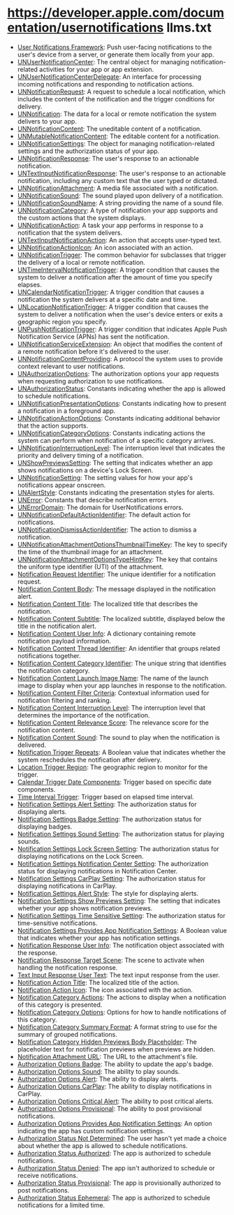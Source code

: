 # https://developer.apple.com/documentation/usernotifications llms.txt

- [User Notifications Framework](https://developer.apple.com/documentation/usernotifications): Push user-facing notifications to the user's device from a server, or generate them locally from your app.
- [UNUserNotificationCenter](https://developer.apple.com/documentation/usernotifications/unusernotificationcenter): The central object for managing notification-related activities for your app or app extension.
- [UNUserNotificationCenterDelegate](https://developer.apple.com/documentation/usernotifications/unusernotificationcenterdelegate): An interface for processing incoming notifications and responding to notification actions.
- [UNNotificationRequest](https://developer.apple.com/documentation/usernotifications/unnotificationrequest): A request to schedule a local notification, which includes the content of the notification and the trigger conditions for delivery.
- [UNNotification](https://developer.apple.com/documentation/usernotifications/unnotification): The data for a local or remote notification the system delivers to your app.
- [UNNotificationContent](https://developer.apple.com/documentation/usernotifications/unnotificationcontent): The uneditable content of a notification.
- [UNMutableNotificationContent](https://developer.apple.com/documentation/usernotifications/unmutablenotificationcontent): The editable content for a notification.
- [UNNotificationSettings](https://developer.apple.com/documentation/usernotifications/unnotificationsettings): The object for managing notification-related settings and the authorization status of your app.
- [UNNotificationResponse](https://developer.apple.com/documentation/usernotifications/unnotificationresponse): The user's response to an actionable notification.
- [UNTextInputNotificationResponse](https://developer.apple.com/documentation/usernotifications/untextinputnotificationresponse): The user's response to an actionable notification, including any custom text that the user typed or dictated.
- [UNNotificationAttachment](https://developer.apple.com/documentation/usernotifications/unnotificationattachment): A media file associated with a notification.
- [UNNotificationSound](https://developer.apple.com/documentation/usernotifications/unnotificationsound): The sound played upon delivery of a notification.
- [UNNotificationSoundName](https://developer.apple.com/documentation/usernotifications/unnotificationsoundname): A string providing the name of a sound file.
- [UNNotificationCategory](https://developer.apple.com/documentation/usernotifications/unnotificationcategory): A type of notification your app supports and the custom actions that the system displays.
- [UNNotificationAction](https://developer.apple.com/documentation/usernotifications/unnotificationaction): A task your app performs in response to a notification that the system delivers.
- [UNTextInputNotificationAction](https://developer.apple.com/documentation/usernotifications/untextinputnotificationaction): An action that accepts user-typed text.
- [UNNotificationActionIcon](https://developer.apple.com/documentation/usernotifications/unnotificationactionicon): An icon associated with an action.
- [UNNotificationTrigger](https://developer.apple.com/documentation/usernotifications/unnotificationtrigger): The common behavior for subclasses that trigger the delivery of a local or remote notification.
- [UNTimeIntervalNotificationTrigger](https://developer.apple.com/documentation/usernotifications/untimeintervalnotificationtrigger): A trigger condition that causes the system to deliver a notification after the amount of time you specify elapses.
- [UNCalendarNotificationTrigger](https://developer.apple.com/documentation/usernotifications/uncalendarnotificationtrigger): A trigger condition that causes a notification the system delivers at a specific date and time.
- [UNLocationNotificationTrigger](https://developer.apple.com/documentation/usernotifications/unlocationnotificationtrigger): A trigger condition that causes the system to deliver a notification when the user's device enters or exits a geographic region you specify.
- [UNPushNotificationTrigger](https://developer.apple.com/documentation/usernotifications/unpushnotificationtrigger): A trigger condition that indicates Apple Push Notification Service (APNs) has sent the notification.
- [UNNotificationServiceExtension](https://developer.apple.com/documentation/usernotifications/unnotificationserviceextension): An object that modifies the content of a remote notification before it's delivered to the user.
- [UNNotificationContentProviding](https://developer.apple.com/documentation/usernotifications/unnotificationcontentproviding): A protocol the system uses to provide context relevant to user notifications.
- [UNAuthorizationOptions](https://developer.apple.com/documentation/usernotifications/unauthorizationoptions): The authorization options your app requests when requesting authorization to use notifications.
- [UNAuthorizationStatus](https://developer.apple.com/documentation/usernotifications/unauthorizationstatus): Constants indicating whether the app is allowed to schedule notifications.
- [UNNotificationPresentationOptions](https://developer.apple.com/documentation/usernotifications/unnotificationpresentationoptions): Constants indicating how to present a notification in a foreground app.
- [UNNotificationActionOptions](https://developer.apple.com/documentation/usernotifications/unnotificationactionoptions): Constants indicating additional behavior that the action supports.
- [UNNotificationCategoryOptions](https://developer.apple.com/documentation/usernotifications/unnotificationcategoryoptions): Constants indicating actions the system can perform when notification of a specific category arrives.
- [UNNotificationInterruptionLevel](https://developer.apple.com/documentation/usernotifications/unnotificationinterruptionlevel): The interruption level that indicates the priority and delivery timing of a notification.
- [UNShowPreviewsSetting](https://developer.apple.com/documentation/usernotifications/unshowpreviewssetting): The setting that indicates whether an app shows notifications on a device's Lock Screen.
- [UNNotificationSetting](https://developer.apple.com/documentation/usernotifications/unnotificationsetting): The setting values for how your app's notifications appear onscreen.
- [UNAlertStyle](https://developer.apple.com/documentation/usernotifications/unalertstyle): Constants indicating the presentation styles for alerts.
- [UNError](https://developer.apple.com/documentation/usernotifications/unerror): Constants that describe notification errors.
- [UNErrorDomain](https://developer.apple.com/documentation/usernotifications/unerrordomain): The domain for UserNotifications errors.
- [UNNotificationDefaultActionIdentifier](https://developer.apple.com/documentation/usernotifications/unnotificationdefaultactionidentifier): The default action for notifications.
- [UNNotificationDismissActionIdentifier](https://developer.apple.com/documentation/usernotifications/unnotificationdismissactionidentifier): The action to dismiss a notification.
- [UNNotificationAttachmentOptionsThumbnailTimeKey](https://developer.apple.com/documentation/usernotifications/unnotificationattachmentoptionsthumbnailtimekey): The key to specify the time of the thumbnail image for an attachment.
- [UNNotificationAttachmentOptionsTypeHintKey](https://developer.apple.com/documentation/usernotifications/unnotificationattachmentoptionstypehintkey): The key that contains the uniform type identifier (UTI) of the attachment.
- [Notification Request Identifier](https://developer.apple.com/documentation/usernotifications/unnotificationrequest/identifier): The unique identifier for a notification request.
- [Notification Content Body](https://developer.apple.com/documentation/usernotifications/unnotificationcontent/body): The message displayed in the notification alert.
- [Notification Content Title](https://developer.apple.com/documentation/usernotifications/unmutablenotificationcontent/title): The localized title that describes the notification.
- [Notification Content Subtitle](https://developer.apple.com/documentation/usernotifications/unmutablenotificationcontent/subtitle): The localized subtitle, displayed below the title in the notification alert.
- [Notification Content User Info](https://developer.apple.com/documentation/usernotifications/unnotificationcontent/userinfo): A dictionary containing remote notification payload information.
- [Notification Content Thread Identifier](https://developer.apple.com/documentation/usernotifications/unnotificationcontent/threadidentifier): An identifier that groups related notifications together.
- [Notification Content Category Identifier](https://developer.apple.com/documentation/usernotifications/unnotificationcategory/identifier): The unique string that identifies the notification category.
- [Notification Content Launch Image Name](https://developer.apple.com/documentation/usernotifications/unnotificationcontent/launchimagename): The name of the launch image to display when your app launches in response to the notification.
- [Notification Content Filter Criteria](https://developer.apple.com/documentation/usernotifications/unnotificationcontent/filtercriteria): Contextual information used for notification filtering and ranking.
- [Notification Content Interruption Level](https://developer.apple.com/documentation/usernotifications/unnotificationcontent/interruptionlevel): The interruption level that determines the importance of the notification.
- [Notification Content Relevance Score](https://developer.apple.com/documentation/usernotifications/unmutablenotificationcontent/relevancescore): The relevance score for the notification content.
- [Notification Content Sound](https://developer.apple.com/documentation/usernotifications/unmutablenotificationcontent/sound): The sound to play when the notification is delivered.
- [Notification Trigger Repeats](https://developer.apple.com/documentation/usernotifications/unnotificationtrigger/repeats): A Boolean value that indicates whether the system reschedules the notification after delivery.
- [Location Trigger Region](https://developer.apple.com/documentation/usernotifications/unlocationnotificationtrigger/region): The geographic region to monitor for the trigger.
- [Calendar Trigger Date Components](https://developer.apple.com/documentation/usernotifications/uncalendarnotificationtrigger): Trigger based on specific date components.
- [Time Interval Trigger](https://developer.apple.com/documentation/usernotifications/untimeintervalnotificationtrigger): Trigger based on elapsed time interval.
- [Notification Settings Alert Setting](https://developer.apple.com/documentation/usernotifications/unnotificationsettings/alertsetting): The authorization status for displaying alerts.
- [Notification Settings Badge Setting](https://developer.apple.com/documentation/usernotifications/unnotificationsettings/badgesetting): The authorization status for displaying badges.
- [Notification Settings Sound Setting](https://developer.apple.com/documentation/usernotifications/unnotificationsettings/soundsetting): The authorization status for playing sounds.
- [Notification Settings Lock Screen Setting](https://developer.apple.com/documentation/usernotifications/unnotificationsettings/lockscreensetting): The authorization status for displaying notifications on the Lock Screen.
- [Notification Settings Notification Center Setting](https://developer.apple.com/documentation/usernotifications/unnotificationsettings/notificationcentersetting): The authorization status for displaying notifications in Notification Center.
- [Notification Settings CarPlay Setting](https://developer.apple.com/documentation/usernotifications/unnotificationsettings/carplaysetting): The authorization status for displaying notifications in CarPlay.
- [Notification Settings Alert Style](https://developer.apple.com/documentation/usernotifications/unnotificationsettings/alertstyle): The style for displaying alerts.
- [Notification Settings Show Previews Setting](https://developer.apple.com/documentation/usernotifications/unnotificationsettings/showpreviewssetting): The setting that indicates whether your app shows notification previews.
- [Notification Settings Time Sensitive Setting](https://developer.apple.com/documentation/usernotifications/unnotificationsettings/timesensitivesetting): The authorization status for time-sensitive notifications.
- [Notification Settings Provides App Notification Settings](https://developer.apple.com/documentation/usernotifications/unnotificationsettings/providesappnotificationsettings): A Boolean value that indicates whether your app has notification settings.
- [Notification Response User Info](https://developer.apple.com/documentation/usernotifications/unnotificationresponse/notification): The notification object associated with the response.
- [Notification Response Target Scene](https://developer.apple.com/documentation/usernotifications/unnotificationresponse/targetscene): The scene to activate when handling the notification response.
- [Text Input Response User Text](https://developer.apple.com/documentation/usernotifications/untextinputnotificationresponse): The text input response from the user.
- [Notification Action Title](https://developer.apple.com/documentation/usernotifications/unnotificationaction/title): The localized title of the action.
- [Notification Action Icon](https://developer.apple.com/documentation/usernotifications/unnotificationaction/icon): The icon associated with the action.
- [Notification Category Actions](https://developer.apple.com/documentation/usernotifications/unnotificationcategory/actions): The actions to display when a notification of this category is presented.
- [Notification Category Options](https://developer.apple.com/documentation/usernotifications/unnotificationcategory/options): Options for how to handle notifications of this category.
- [Notification Category Summary Format](https://developer.apple.com/documentation/usernotifications/unnotificationcategory/categorysummaryformat): A format string to use for the summary of grouped notifications.
- [Notification Category Hidden Previews Body Placeholder](https://developer.apple.com/documentation/usernotifications/unnotificationcategory/hiddenpreviewsbodyplaceholder): The placeholder text for notification previews when previews are hidden.
- [Notification Attachment URL](https://developer.apple.com/documentation/usernotifications/unnotificationattachment/url): The URL to the attachment's file.
- [Authorization Options Badge](https://developer.apple.com/documentation/usernotifications/unauthorizationoptions/badge): The ability to update the app's badge.
- [Authorization Options Sound](https://developer.apple.com/documentation/usernotifications/unauthorizationoptions/sound): The ability to play sounds.
- [Authorization Options Alert](https://developer.apple.com/documentation/usernotifications/unauthorizationoptions/alert): The ability to display alerts.
- [Authorization Options CarPlay](https://developer.apple.com/documentation/usernotifications/unauthorizationoptions/carplay): The ability to display notifications in CarPlay.
- [Authorization Options Critical Alert](https://developer.apple.com/documentation/usernotifications/unauthorizationoptions/criticalalert): The ability to post critical alerts.
- [Authorization Options Provisional](https://developer.apple.com/documentation/usernotifications/unauthorizationoptions/provisional): The ability to post provisional notifications.
- [Authorization Options Provides App Notification Settings](https://developer.apple.com/documentation/usernotifications/unauthorizationoptions/providesappnotificationsettings): An option indicating the app has custom notification settings.
- [Authorization Status Not Determined](https://developer.apple.com/documentation/usernotifications/unauthorizationstatus/notdetermined): The user hasn't yet made a choice about whether the app is allowed to schedule notifications.
- [Authorization Status Authorized](https://developer.apple.com/documentation/usernotifications/unauthorizationstatus/authorized): The app is authorized to schedule notifications.
- [Authorization Status Denied](https://developer.apple.com/documentation/usernotifications/unauthorizationstatus/denied): The app isn't authorized to schedule or receive notifications.
- [Authorization Status Provisional](https://developer.apple.com/documentation/usernotifications/unauthorizationstatus/provisional): The app is provisionally authorized to post notifications.
- [Authorization Status Ephemeral](https://developer.apple.com/documentation/usernotifications/unauthorizationstatus/ephemeral): The app is authorized to schedule notifications for a limited time.